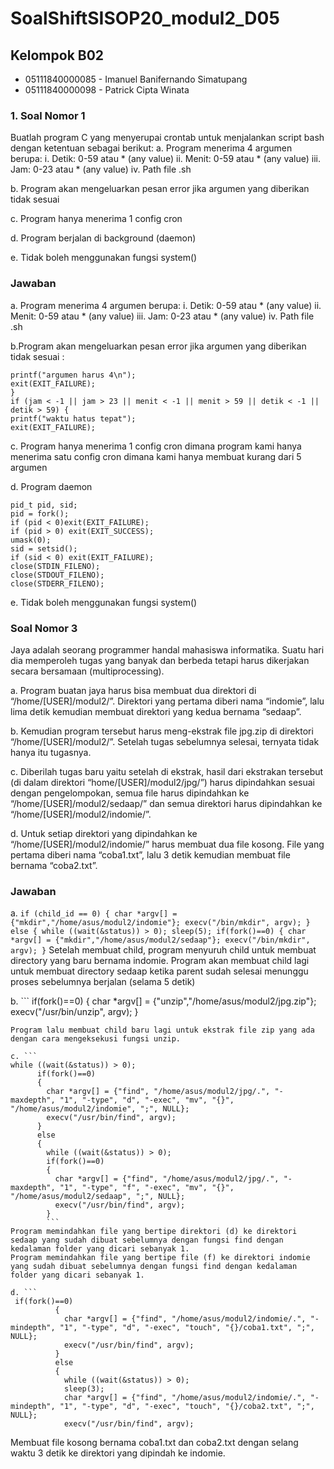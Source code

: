 # SoalShiftSISOP20_modul2_D05
## Kelompok B02
* 05111840000085 - Imanuel Banifernando Simatupang 
* 05111840000098 - Patrick Cipta Winata
### 1. Soal Nomor 1 
Buatlah program C yang menyerupai crontab untuk menjalankan script bash dengan
ketentuan sebagai berikut:
a. Program menerima 4 argumen berupa:
i. Detik: 0-59 atau * (any value)
ii. Menit: 0-59 atau * (any value)
iii. Jam: 0-23 atau * (any value)
iv. Path file .sh

b. Program akan mengeluarkan pesan error jika argumen yang diberikan tidak sesuai

c. Program hanya menerima 1 config cron

d. Program berjalan di background (daemon)

e. Tidak boleh menggunakan fungsi system()

### Jawaban

a. Program menerima 4 argumen berupa: i. Detik: 0-59 atau * (any value) ii. Menit: 0-59 atau * (any value) iii. Jam: 0-23 atau * (any value) iv. Path file .sh

b.Program akan mengeluarkan pesan error jika argumen yang diberikan tidak
sesuai :
```if (argc < 5 || argc > 5){
printf("argumen harus 4\n");
exit(EXIT_FAILURE);
}
if (jam < -1 || jam > 23 || menit < -1 || menit > 59 || detik < -1 || detik > 59) {
printf("waktu hatus tepat");
exit(EXIT_FAILURE);
```
c. Program hanya menerima 1 config cron dimana program kami hanya menerima satu config cron dimana kami hanya membuat kurang dari 5 argumen

d. Program daemon
```
pid_t pid, sid;
pid = fork();
if (pid < 0)exit(EXIT_FAILURE);
if (pid > 0) exit(EXIT_SUCCESS);
umask(0);
sid = setsid();
if (sid < 0) exit(EXIT_FAILURE);
close(STDIN_FILENO);
close(STDOUT_FILENO);
close(STDERR_FILENO);
```
e. Tidak boleh menggunakan fungsi system()


### Soal Nomor 3
Jaya adalah seorang programmer handal mahasiswa informatika. Suatu hari dia
memperoleh tugas yang banyak dan berbeda tetapi harus dikerjakan secara bersamaan
(multiprocessing).

a. Program buatan jaya harus bisa membuat dua direktori di
“/home/[USER]/modul2/”. Direktori yang pertama diberi nama “indomie”, lalu
lima detik kemudian membuat direktori yang kedua bernama “sedaap”.

b. Kemudian program tersebut harus meng-ekstrak file jpg.zip di direktori
“/home/[USER]/modul2/”. Setelah tugas sebelumnya selesai, ternyata tidak
hanya itu tugasnya.

c. Diberilah tugas baru yaitu setelah di ekstrak, hasil dari ekstrakan tersebut (di
dalam direktori “home/[USER]/modul2/jpg/”) harus dipindahkan sesuai dengan
pengelompokan, semua file harus dipindahkan ke
“/home/[USER]/modul2/sedaap/” dan semua direktori harus dipindahkan ke
“/home/[USER]/modul2/indomie/”.

d. Untuk setiap direktori yang dipindahkan ke “/home/[USER]/modul2/indomie/”
harus membuat dua file kosong. File yang pertama diberi nama “coba1.txt”, lalu
3 detik kemudian membuat file bernama “coba2.txt”.

### Jawaban

a. ```
 if (child_id == 0) {
    char *argv[] = {"mkdir","/home/asus/modul2/indomie"};
    execv("/bin/mkdir", argv);
  } else {
    while ((wait(&status)) > 0);
    sleep(5);
    if(fork()==0)
    {
      char *argv[] = {"mkdir","/home/asus/modul2/sedaap"};
      execv("/bin/mkdir", argv);
    }
    ```
Setelah membuat child, program menyuruh child untuk membuat directory yang baru bernama indomie. Program akan membuat child lagi untuk membuat directory sedaap ketika parent sudah selesai menunggu proses sebelumnya berjalan (selama 5 detik)

b. ```
if(fork()==0)
    {
      char *argv[] = {"unzip","/home/asus/modul2/jpg.zip"};
      execv("/usr/bin/unzip", argv);
    }
```
Program lalu membuat child baru lagi untuk ekstrak file zip yang ada dengan cara mengeksekusi fungsi unzip.

c. ```
while ((wait(&status)) > 0);
      if(fork()==0)
      {
        char *argv[] = {"find", "/home/asus/modul2/jpg/.", "-maxdepth", "1", "-type", "d", "-exec", "mv", "{}", "/home/asus/modul2/indomie", ";", NULL};
        execv("/usr/bin/find", argv);
      }
      else
      {
        while ((wait(&status)) > 0);
        if(fork()==0)
        {
          char *argv[] = {"find", "/home/asus/modul2/jpg/.", "-maxdepth", "1", "-type", "f", "-exec", "mv", "{}", "/home/asus/modul2/sedaap", ";", NULL};
          execv("/usr/bin/find", argv);
        }
        ```
Program memindahkan file yang bertipe direktori (d) ke direktori sedaap yang sudah dibuat sebelumnya dengan fungsi find dengan kedalaman folder yang dicari sebanyak 1. 
Program memindahkan file yang bertipe file (f) ke direktori indomie yang sudah dibuat sebelumnya dengan fungsi find dengan kedalaman folder yang dicari sebanyak 1.

d. ```
 if(fork()==0)
          {
            char *argv[] = {"find", "/home/asus/modul2/indomie/.", "-mindepth", "1", "-type", "d", "-exec", "touch", "{}/coba1.txt", ";", NULL};
            execv("/usr/bin/find", argv);
          }
          else
          {
            while ((wait(&status)) > 0);
            sleep(3);
            char *argv[] = {"find", "/home/asus/modul2/indomie/.", "-mindepth", "1", "-type", "d", "-exec", "touch", "{}/coba2.txt", ";", NULL};
            execv("/usr/bin/find", argv);
 ```
 Membuat file kosong bernama coba1.txt dan coba2.txt dengan selang waktu 3 detik ke direktori yang dipindah ke indomie.
